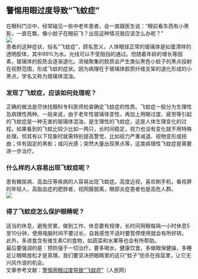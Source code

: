 ## 警惕用眼过度导致“飞蚊症”  
在眼科门诊中，经常碰见一些中老年患者，会一直跟医生说：“眼前看东西有小黑影，一直在飘，像小蚊子在眼前飞？出现这种情况我应该怎么办呢？”  
![](http://cdncms.v-keep.cn/wp-content/uploads/2020/04/u18134996013737885888fm11gp0.jpg)  
患者的这种症状，俗名“飞蚊症”，顾名思义，人体眼球正常的玻璃体是如蛋清样的透明胶体，其中99%为水。光线可以不受阻挡的通过。但随着年龄的增长等因素，玻璃体的胶质会逐渐退化。浓缩聚集的胶质会产生类似黑色小蚊子的黑点投射在视野范围，形成飞蚊的症状。因为病理在于玻璃体胶质纤维支架的退化形成的小黑点，学名又称为玻璃体混浊。  
### 发现了飞蚊症，应该如何处理呢？  
正确的做法是尽快找眼科专科医师检查确定飞蚊症的性质。飞蚊症一般分为生理性及病理性两种。一般来说，由于老年性玻璃体变性，再加上用眼过度、疲劳等引起的飞蚊症是一种无害的玻璃体混浊，是生理性的飞蚊症，这是人体生理变化的过程。如果看到的飞蚊比较少比如一两只，长时间稳定，视力也没有变化就不用特殊处理。但其有以下现象时就需特别提高警觉，比如视力严重减退、视物变形或扭曲；伴有固定的黑影；或闪光感；突然大量出现黑点等，这类病理性飞蚊症是需要进一步治疗。  
### 什么样的人容易出现飞蚊症呢？  
患有糖尿病、高血压等疾病的人容易出现飞蚊症。高度近视，喜欢刷手机，看视屏的年轻人，高脂血症的肥胖者，视网膜脱离，眼部炎症患者也是高危人群。  
![](http://cdncms.v-keep.cn/wp-content/uploads/2020/04/cd4a-iqrhckm4005700.jpg)  
### 得了飞蚊症怎么保护眼睛呢？  
适当的休息，避免劳累，做到工作、休息要有规律，长时间用眼每隔一小时休息5至10分钟，使用电脑时间不要过长，自我感觉不适时要暂停使用就会有所好转。此外，多进食含有维生素C的食物，如蔬菜和水果等也会有所帮助。  
最后要强调的是：预防强于一切治疗。要多喝水，健康饮食，多做眼保健操，多睡足让眼睛放松才是真理。我们要坚决把眼睛里的这只“蚊子”扼杀在摇篮里，让它无兴风作浪的机会。  
文章参考文献：<a href="http://hi.people.com.cn/n2/2019/1018/c231190-33447956.html">警惕用眼过度导致“飞蚊症”</a>（人民网）  
